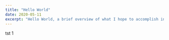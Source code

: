 ```yaml
---
title: "Hello World"
date: 2020-05-11
excerpt: "Hello World, a brief overview of what I hope to accomplish in this blog."
---
```

tst 1
